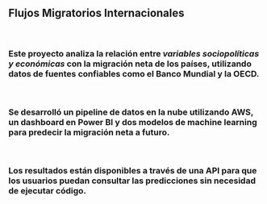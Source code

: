 ## **Flujos Migratorios Internacionales** 
<br>


### Este proyecto analiza la relación entre *variables sociopolíticas y económicas* con la **migración neta** de los países, utilizando datos de fuentes confiables como el Banco Mundial y la OECD. 
<br>

### Se desarrolló un pipeline de datos en la nube utilizando **AWS**, un dashboard en **Power BI** y dos modelos de **machine learning** para predecir la migración neta a futuro. 
<br>

### Los resultados están disponibles a través de una **API** para que los usuarios puedan consultar las predicciones sin necesidad de ejecutar código.
